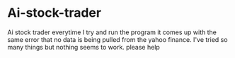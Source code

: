 # Ai-stock-trader
Ai stock trader
everytime I try and run the program it comes up with the same error that no data is being pulled from the yahoo finance. I've tried so many things but nothing seems to work. please help
